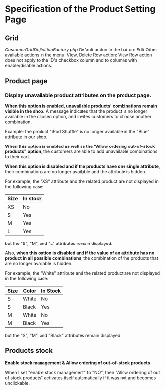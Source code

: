 # **Specification of the Product Setting Page**

## Grid

_CustomerGridDefinitionFactory.php_ Default action in the button: Edit Other available actions in the menu: View, Delete Row action: View
Row action does not apply to the ID's checkbox column and to columns with enable/disable actions.

## Product page

### **Display unavailable product attributes on the product page.**

**When this option is enabled, unavailable products' combinations remain visible in the shop.** A message indicates that the product is no longer available in the chosen option, and invites customers to choose another combination. 

Example: the product "iPod Shuffle" is no longer available in the "Blue" attribute in our shop. 

**When this option is enabled as well as the "Allow ordering out-of-stock products" option**, the customers are able to add unavailable combinations to their cart.
 
**When this option is disabled and if the products have one single attribute**, their combinations are no longer available and the attribute is hidden.
 
For example, the "XS" attribute and the related product are not displayed in the following case:

| Size  |  In stock |
|---|---|
| XS  | No  |
| S  | Yes  |
| M  | Yes  |
| L  | Yes  |

but the "S", "M", and "L" attributes remain displayed.
 
Also, **when this option is disabled and if the value of an attribute has no product in all possible combinations**, the combination of the products that are no longer available is hidden.
 
For example, the "White" attribute and the related product are not displayed in the following case:

| Size  | Color | In Stock |
|---|---|---|
| S  | White  | No |
| S | Black | Yes  |
| M | White | No |
| M | Black | Yes |

but the "S", "M", and "Black" attributes remain displayed.

## Products stock

**Enable stock management & Allow ordering of out-of-stock products**

When I set "enable stock management" to "NO", then "Allow ordering of out of stock products" activates itself automatically if it was not and becomes unclickable.
